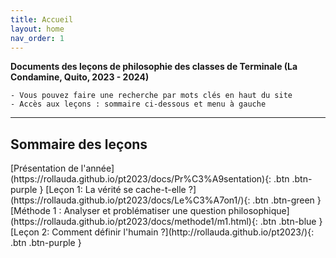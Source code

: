 ```yaml
---
title: Accueil
layout: home
nav_order: 1
---
```


**Documents des leçons de philosophie des classes de Terminale (La Condamine, Quito, 2023 - 2024)**  

```
- Vous pouvez faire une recherche par mots clés en haut du site
- Accès aux leçons : sommaire ci-dessous et menu à gauche
```

---  
## Sommaire des leçons

<span class="fs-3">
[Présentation de l'année](https://rollauda.github.io/pt2023/docs/Pr%C3%A9sentation){: .btn .btn-purple }  
[Leçon 1: La vérité se cache-t-elle ?](https://rollauda.github.io/pt2023/docs/Le%C3%A7on1/){: .btn .btn-green }  
[Méthode 1 : Analyser et problématiser une question philosophique](https://rollauda.github.io/pt2023/docs/methode1/m1.html){: .btn .btn-blue }  
[Leçon 2: Comment définir l'humain ?](http://rollauda.github.io/pt2023/){: .btn .btn-purple }
</span>  

